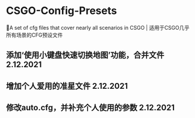# CSGO-Config-Presets
:tada:​A set of cfg files that cover nearly all scenarios in CSGO  |  适用于CSGO几乎所有场景的CFG预设文件
## 添加‘使用小键盘快速切换地图’功能，合并文件 2.12.2021
## 增加个人爱用的准星文件 2.12.2021
## 修改auto.cfg，并补充个人使用的参数 2.12.2021
